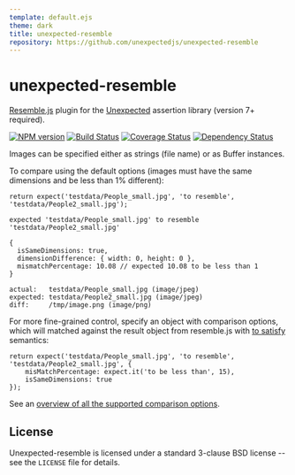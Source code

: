 ```yaml
---
template: default.ejs
theme: dark
title: unexpected-resemble
repository: https://github.com/unexpectedjs/unexpected-resemble
---
```


unexpected-resemble
===================

[Resemble.js](http://huddle.github.io/Resemble.js/) plugin for the [Unexpected](https://unexpectedjs.github.io/) assertion library (version 7+ required).

[![NPM version](https://badge.fury.io/js/unexpected-resemble.svg)](http://badge.fury.io/js/unexpected-resemble)
[![Build Status](https://travis-ci.org/unexpectedjs/unexpected-resemble.svg?branch=master)](https://travis-ci.org/unexpectedjs/unexpected-resemble)
[![Coverage Status](https://coveralls.io/repos/unexpectedjs/unexpected-resemble/badge.svg)](https://coveralls.io/r/unexpectedjs/unexpected-resemble)
[![Dependency Status](https://david-dm.org/unexpectedjs/unexpected-resemble.svg)](https://david-dm.org/unexpectedjs/unexpected-resemble)

Images can be specified either as strings (file name) or as Buffer instances.

To compare using the default options (images must have the same dimensions and be less than 1% different):

```javascript#async:true
return expect('testdata/People_small.jpg', 'to resemble', 'testdata/People2_small.jpg');
```

```output
expected 'testdata/People_small.jpg' to resemble 'testdata/People2_small.jpg'

{
  isSameDimensions: true,
  dimensionDifference: { width: 0, height: 0 },
  mismatchPercentage: 10.08 // expected 10.08 to be less than 1
}

actual:   testdata/People_small.jpg (image/jpeg)
expected: testdata/People2_small.jpg (image/jpeg)
diff:     /tmp/image.png (image/png)
```

For more fine-grained control, specify an object with comparison options,
which will matched against the result object from resemble.js with [to
satisfy](https://unexpectedjs.github.io/assertions/any/to-satisfy/) semantics:


```javascript#async:true
return expect('testdata/People_small.jpg', 'to resemble', 'testdata/People2_small.jpg', {
    misMatchPercentage: expect.it('to be less than', 15),
    isSameDimensions: true
});
```

See an [overview of all the supported comparison options](https://github.com/Huddle/Resemble.js).

License
-------

Unexpected-resemble is licensed under a standard 3-clause BSD license -- see
the `LICENSE` file for details.
